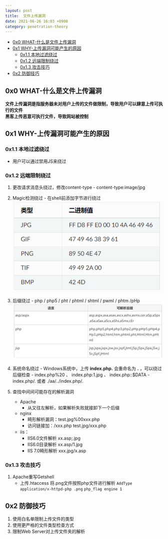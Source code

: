 ```yaml
---
layout: post
title:  文件上传漏洞
date: 2021-06-26 16:03 +0900
category: penetration-theory
---
```

<!-- TOC -->

- [0x0 WHAT-什么是文件上传漏洞](#0x0-what-什么是文件上传漏洞)
- [0x1 WHY-上传漏洞可能产生的原因](#0x1-why-上传漏洞可能产生的原因)
  - [0x1.1 本地过滤绕过](#0x11-本地过滤绕过)
  - [0x1.2 远端限制绕过](#0x12-远端限制绕过)
  - [0x1.3 攻击技巧](#0x13-攻击技巧)
- [0x2 防御技巧](#0x2-防御技巧)

<!-- /TOC -->
## 0x0 WHAT-什么是文件上传漏洞

**文件上传漏洞是指服务器未对用户上传的文件做限制，导致用户可以肆意上传可执行的文件**  
**黑客上传恶意可执行文件，导致网站被控制**

## 0x1 WHY-上传漏洞可能产生的原因

### 0x1.1 本地过滤绕过

  - 用户可以通过禁用JS来绕过

### 0x1.2 远端限制绕过

  1. 更改请求消息头绕过，修改content-type
    - content-type:image/jpg
  2. Magic检测绕过
    - 在shell前添加字节进行绕过
    ![](/images/20210626-1.png)

  3. 后缀绕过
    - php / php5 / pht / phtml / shtml / pwml / phtm /pHp
    ![](/images/20210626-2.png)

  4. 系统命名绕过
    - Windows系统中，上传 **index.php.** 会重命名为 **.** ，可以绕过后缀检查
    - index.php%20 、 index.php:1.jpg 、 index.php::$DATA
    - index.php/. 或者 ./aa/../index.php/.
  5. 查找中间间可能存在的解析漏洞
       - Apache
         - 从又往左解析，如果解析失败就接卸下一个后缀
       - nginx
         - 畸形解析漏洞：test.jpg%00xxx.php
         - 访问链接加：/xxx.php test.jpg/xxx.php
       - iis：
         - IIS6.0文件解析 xx.asp;.jpg
         - IIS6.0目录解析 xx.asp/1.jpg
         - IIS 7.0畸形解析 xxx.jpg/x.asp

### 0x1.3 攻击技巧

  1. Apache重写Getshell
     - 上传.htaccess 将.png文件按照php文件进行解析
        `AddType application/x-httpd-php .png`
        `php_flag engine 1`

## 0x2 防御技巧

1. 使用白名单限制上传文件的类型
2. 使用更严格的文件类型检查方式
3. 限制Web Server对上传文件夹的解析